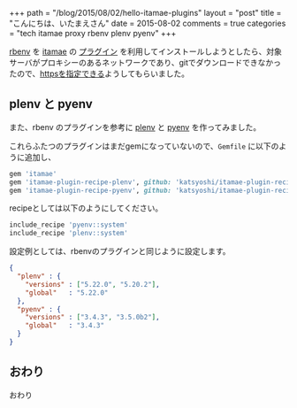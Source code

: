 +++
path = "/blog/2015/08/02/hello-itamae-plugins"
layout = "post"
title = "こんにちは、いたまえさん"
date = 2015-08-02
comments = true
categories = "tech itamae proxy rbenv plenv pyenv"
+++

[rbenv](https://github.com/sstephenson/rbenv) を [itamae](https://github.com/itamae-kitchen/itamae) の [プラグイン](https://github.com/k0kubun/itamae-plugin-recipe-rbenv) を利用してインストールしようとしたら、対象サーバがプロキシーのあるネットワークであり、gitでダウンロードできなかったので、[httpsを指定できる](https://github.com/k0kubun/itamae-plugin-recipe-rbenv/pull/9)ようしてもらいました。

## plenv と pyenv
また、rbenv のプラグインを参考に [plenv](https://github.com/katsyoshi/itamae-plugin-recipe-plenv) と [pyenv](https://github.com/katsyoshi/itamae-plugin-recipe-pyenv) を作ってみました。

これらふたつのプラグインはまだgemになっていないので、`Gemfile` に以下のように追加し、

```ruby
gem 'itamae'
gem 'itamae-plugin-recipe-plenv', github: 'katsyoshi/itamae-plugin-recipe-plenv'
gem 'itamae-plugin-recipe-pyenv', github: 'katsyoshi/itamae-plugin-recipe-pyenv'
```

recipeとしては以下のようにしてください。

```ruby recipe.rb
include_recipe 'pyenv::system'
include_recipe 'plenv::system'
```

設定例としては、rbenvのプラグインと同じように設定します。

```json
{
  "plenv" : {
    "versions" : ["5.22.0", "5.20.2"],
    "global"   : "5.22.0"
  },
  "pyenv" : {
    "versions" : ["3.4.3", "3.5.0b2"],
    "global"   : "3.4.3"
  }
}
```

## おわり

おわり
